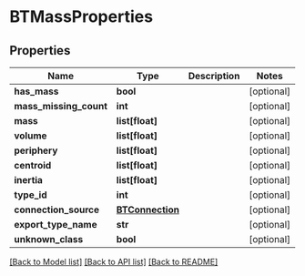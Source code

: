 # BTMassProperties

## Properties
Name | Type | Description | Notes
------------ | ------------- | ------------- | -------------
**has_mass** | **bool** |  | [optional] 
**mass_missing_count** | **int** |  | [optional] 
**mass** | **list[float]** |  | [optional] 
**volume** | **list[float]** |  | [optional] 
**periphery** | **list[float]** |  | [optional] 
**centroid** | **list[float]** |  | [optional] 
**inertia** | **list[float]** |  | [optional] 
**type_id** | **int** |  | [optional] 
**connection_source** | [**BTConnection**](BTConnection.md) |  | [optional] 
**export_type_name** | **str** |  | [optional] 
**unknown_class** | **bool** |  | [optional] 

[[Back to Model list]](../README.md#documentation-for-models) [[Back to API list]](../README.md#documentation-for-api-endpoints) [[Back to README]](../README.md)


